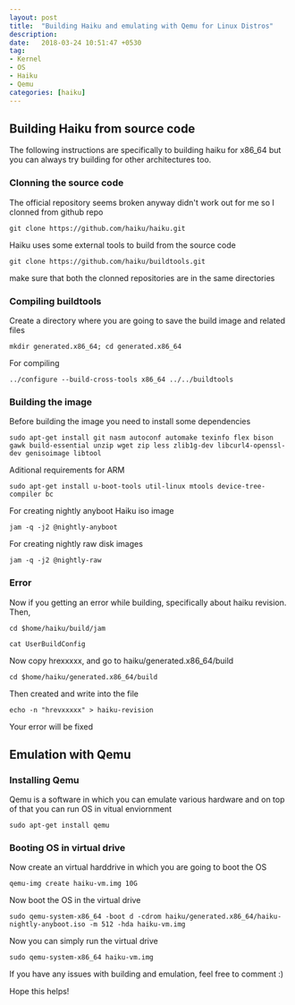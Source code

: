 ```yaml
---
layout: post
title:  "Building Haiku and emulating with Qemu for Linux Distros"
description:
date:   2018-03-24 10:51:47 +0530
tag:
- Kernel
- OS
- Haiku
- Qemu
categories: [haiku]
---
```


## Building Haiku from source code

The following instructions are specifically to building haiku for x86_64 but you can always try building for other architectures too.

### Clonning the source code

The official repository seems broken anyway didn't work out for me so I clonned from github repo
```
git clone https://github.com/haiku/haiku.git
```
Haiku uses some external tools to build from the source code

```
git clone https://github.com/haiku/buildtools.git
```
make sure that both the clonned repositories are in the same directories

### Compiling buildtools

Create a directory where you are going to save the build image and related files

```
mkdir generated.x86_64; cd generated.x86_64
```
For compiling
```
../configure --build-cross-tools x86_64 ../../buildtools
```
### Building the image

Before building the image you need to install some dependencies

```
sudo apt-get install git nasm autoconf automake texinfo flex bison gawk build-essential unzip wget zip less zlib1g-dev libcurl4-openssl-dev genisoimage libtool
```
Aditional requirements for ARM

```
sudo apt-get install u-boot-tools util-linux mtools device-tree-compiler bc
```
For creating nightly anyboot Haiku iso image

```
jam -q -j2 @nightly-anyboot
```
For creating nightly raw disk images
```
jam -q -j2 @nightly-raw
```
### Error

Now if you getting an error while building, specifically about haiku revision.
Then,
```
cd $home/haiku/build/jam
```
```
cat UserBuildConfig
```
Now copy hrexxxxx, and go to haiku/generated.x86_64/build
```
cd $home/haiku/generated.x86_64/build
```
Then created and write into the file
```
echo -n "hrevxxxxx" > haiku-revision
```
Your error will be fixed
## Emulation with Qemu

### Installing Qemu

Qemu is a software in which you can emulate various hardware and on top of that you can run OS in vitual enviornment

```
sudo apt-get install qemu
```
### Booting OS in virtual drive

Now create an virtual harddrive in which you are going to boot the OS
```
qemu-img create haiku-vm.img 10G
```
Now boot the OS in the virtual drive
```
sudo qemu-system-x86_64 -boot d -cdrom haiku/generated.x86_64/haiku-nightly-anyboot.iso -m 512 -hda haiku-vm.img
```
Now you can simply run the virtual drive
```
sudo qemu-system-x86_64 haiku-vm.img
```

If you have any issues with building and emulation, feel free to comment :)

Hope this helps!
